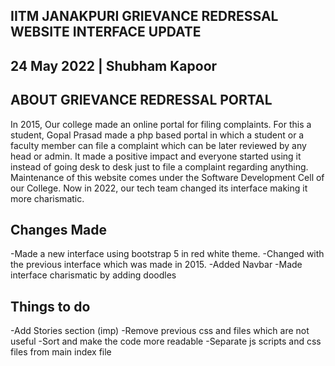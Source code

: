 ## IITM JANAKPURI GRIEVANCE REDRESSAL WEBSITE INTERFACE UPDATE 

## 24 May 2022 | Shubham Kapoor

## ABOUT GRIEVANCE REDRESSAL PORTAL
In 2015, Our college made an online portal for filing complaints. For this a student, Gopal Prasad made a php based portal in which a student or a faculty member can file a complaint which can be later reviewed by any head or admin. It made a positive impact and everyone started using it instead of going desk to desk just to file a complaint regarding anything. Maintenance of this website comes under the Software Development Cell of our College. Now in 2022, our tech team changed its interface making it more charismatic.


##  Changes Made ##
-Made a new interface using bootstrap 5 in red white theme.
-Changed with the previous interface which was made in 2015.
-Added Navbar 
-Made interface charismatic by adding doodles

## Things to do ##
-Add Stories section (imp)
-Remove previous css and files which are not useful
-Sort and make the code more readable
-Separate js scripts and css files from main index file
